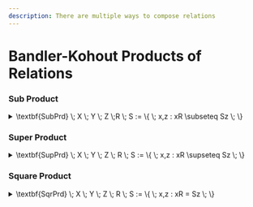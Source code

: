 ```yaml
---
description: There are multiple ways to compose relations
---
```


# Bandler-Kohout Products of Relations

### Sub Product

<details>

<summary><span class="math">\textbf{SubPrd} \; X \; Y \; Z \;R \; S := \{ \; x,z : xR \subseteq Sz \; \}</span></summary>

***

$$\textbf{Relation} \; X \; Y \; R$$

$$\textbf{Relation} \; Y \; Z \; S$$

***

**Notation.**

1. $$\textbf{SubPrd} \; X \; Y \; Z \; R \; S$$ can be written $$\textbf{SubPrd} \; R \; S$$ when $$X$$, $$Y$$ and $$Z$$ are clear from the context.
2. $$\textbf{SubPrd} \; R \; S$$ can be written in symbols as $$R \vartriangleleft S$$.

***

```
fun SubPrd (X,Y,Z: set univ, R: X->Y, S: Y->Z) : X->Z {
  { x: X, z: Z | x.R in S.z }
}
```

</details>

### Super Product

<details>

<summary><span class="math">\textbf{SupPrd} \; X \; Y \; Z \; R \; S := \{ \; x,z : xR \supseteq Sz \; \}</span></summary>

***

$$\textbf{Relation} \; X \; Y \; R$$

$$\textbf{Relation} \; Y \; Z \; S$$

***

**Notation.**

1. $$\textbf{SupPrd} \; X \; Y \; Z \; R \; S$$ can be written $$\textbf{SupPrd} \; R \; S$$ when $$X$$, $$Y$$ and $$Z$$ are clear from the context.
2. $$\textbf{SupPrd} \; R \; S$$ can be written in symbols as $$R \vartriangleright S$$.

***

```
fun SupPrd (X,Y,Z: set univ, R: X->Y, S: Y->Z) : X->Z {
  { x: X, z: Z | S.z in x.R }
}
```

</details>

### Square Product

<details>

<summary><span class="math">\textbf{SqrPrd} \; X \; Y \; Z \; R \; S := \{ \; x,z : xR = Sz \; \}</span></summary>

***

$$\textbf{Relation} \; X \; Y \; R$$

$$\textbf{Relation} \; Y \; Z \; S$$

***

**Notation.**

1. $$\textbf{SqrPrd} \; X \; Y \; Z \; R \; S$$ can be written $$\textbf{SqrPrd} \; R \; S$$ when $$X$$, $$Y$$ and $$Z$$ are clear from the context.
2. $$\textbf{SqrPrd} \; R \; S$$ can be written in symbols as $$R \diamond S$$.

***

```
fun SqrPrd(X,Y,Z: set univ, R: X->Y, S: Y->Z) : X->Z {
  { x: X, z: Z | x.R = S.z }
}
```

</details>
